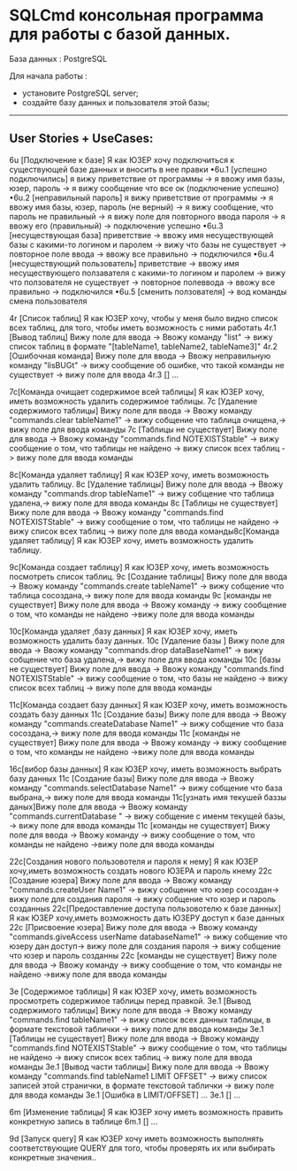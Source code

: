 SQLCmd консольная программа для работы с базой данных.
=======================================================

База данных : PostgreSQL

Для начала работы :
 - установите PostgreSQL server;
 - создайте базу данных и пользователя этой базы;
-----------------------------------------------------------------------
 User Stories + UseCases:
------------------------------------------------------------------------

6u [Подключение к базе] Я как ЮЗЕР хочу подключиться к существующей базе
данных и вносить в нее правки
•6u.1 [успешно подключились] я вижу приветствие от программы -> я ввожу
имя базы, юзер, пароль -> я вижу сообщение что все ок (подключение успешно)
•6u.2 [неправильный пароль] я вижу приветствие от программы -> я ввожу имя
базы, юзер, пароль (не верный) -> я вижу сообщение, что пароль не
правильный -> я
вижу поле для повторного ввода пароля -> я ввожу его (правильный) ->
подключение успешно
•6u.3 [несуществующая база] приветствие -> ввожу имя несуществующей базы c
какими-то логином и паролем -> вижу что базы не существует -> повторное поле
ввода -> ввожу все правильно -> подключился
•6u.4 [несуществующий пользователь] приветствие -> ввожу имя несуществующего
 ползавателя c какими-то логином и паролем
-> вижу что ползователя не существует -> повторное полеввода -> ввожу
все правильно -> подключился
•6u.5 [сменить ползователя] -> вод команды смена пользователя

4r [Список таблиц] Я как ЮЗЕР хочу, чтобы у меня было видно список всех
таблиц, для того, чтобы иметь возможность с ними работать
4r.1 [Вывод таблиц] Вижу поле для ввода -> Ввожу команду "list" -> вижу
список таблиц в формате "[tableName1, tableName2, tableName3]"
4r.2 [Ошибочная команда] Вижу поле для ввода -> Ввожу неправильную команду "lisBUGt" ->
 вижу сообщение об ошибке,
что такой команды не существует -> вижу поле для ввода
4r.3 [] ...

7c[Команда очищает содержимое всей таблицы] Я как ЮЗЕР хочу, иметь
возможность удалить содержимое таблицы.
7с [Удаление содержимого таблицы] Вижу поле для ввода -> Ввожу команду
"commands.clear tableName1" -> вижу собщение что таблица
очищена,-> вижу поле для ввода команды
7с [Таблицы не существует] Вижу поле для ввода -> Ввожу команду
"commands.find NOTEXISTStable" -> вижу сообщение о том,
что таблицы не найдено -> вижу список всех таблиц -> вижу поле для ввода команды

8c[Команда удаляет таблицу] Я как ЮЗЕР хочу, иметь возможность удалить  таблицу.
8с [Удаление  таблицы] Вижу поле для ввода -> Ввожу команду "commands.drop tableName1" ->
вижу собщение что таблица
удалена,-> вижу поле для ввода команды
8с [Таблицы не существует] Вижу поле для ввода -> Ввожу команду
"commands.find NOTEXISTStable" -> вижу сообщение о том,
что таблицы не найдено -> вижу список всех таблиц -> вижу поле для ввода
команды8c[Команда удаляет таблицу] Я как ЮЗЕР хочу, иметь возможность удалить  таблицу.

9c[Команда создает таблицу] Я как ЮЗЕР хочу, иметь возможность посмотреть список таблиц.
9с [Создание  таблицы] Вижу поле для ввода -> Ввожу команду
"commands.create tableName1" -> вижу собщение что таблица
сосоздана,-> вижу поле для ввода команды
9с [команды не существует] Вижу поле для ввода -> Ввожу команду -> вижу
сообщение о том, что команды не найдено ->вижу поле для ввода
команды

10c[Команда удаляет ,базу данных] Я как ЮЗЕР хочу, иметь возможность
удалить  базу данных.
10с [Удаление  базы ] Вижу поле для ввода -> Ввожу команду
"commands.drop dataBaseName1" -> вижу собщение что база
удалена,-> вижу поле для ввода команды
10с [базы не существует] Вижу поле для ввода -> Ввожу команду
"commands.find NOTEXISTStable" -> вижу сообщение о том,
что базы не найдено -> вижу список всех таблиц -> вижу поле для ввода
команды

11c[Команда создает базу данных] Я как ЮЗЕР хочу, иметь возможность
создать  базу данных
11с [Создание  базы] Вижу поле для ввода -> Ввожу команду
"commands.createDatabase Name1" -> вижу собщение что база
сосоздана,-> вижу поле для ввода команды
11с [команды не существует] Вижу поле для ввода -> Ввожу команду  -> вижу
сообщение о том, что команды не найдено ->вижу поле для ввода
команды

16c[вибор базы данных] Я как ЮЗЕР хочу, иметь возможность
выбрать  базу данных
11с [Создание  базы] Вижу поле для ввода -> Ввожу команду
"commands.selectDatabase Name1" -> вижу собщение что база
выбрана,-> вижу поле для ввода команды
11с[узнать имя текушей баззы даных]Вижу поле для ввода -> Ввожу команду
 "commands.currentDatabase " -> вижу собщение с именм текущей базы,
 -> вижу поле для ввода команды
11с [команды не существует] Вижу поле для ввода -> Ввожу команду  -> вижу
сообщение о том, что команды не найдено ->вижу поле для ввода
команды

22с[Создания нового пользовотеля и пароля к нему]  Я как ЮЗЕР хочу,иметь
возможность создать нового ЮЗЕРА и пароль кнему
22с [Создание  юзера] Вижу поле для ввода -> Ввожу команду
"commands.createUser Name1" -> вижу собщение что юзер
сосоздан-> вижу поле для создания пароля -> вижу собщение что юзер и
пароль созданныs
22с[Предоставление доступа пользовотелю к базе данных]  Я как ЮЗЕР хочу,иметь
возможность дать ЮЗЕРУ доступ к базе данных
22с [Присвоение юзера] Вижу поле для ввода -> Ввожу команду
"commands.giveAccess userName databaseName1" -> вижу собщение что юзеру
дан доступ-> вижу поле для создания пароля -> вижу собщение что юзер и
пароль созданны
22с [команды не существует] Вижу поле для ввода -> Ввожу команду  -> вижу
сообщение о том, что команды не найдено ->вижу поле для ввода
команды


3e [Содержимое таблицы] Я как ЮЗЕР хочу, иметь возможность просмотреть
содержимое таблицы перед правкой.
3e.1 [Вывод содержимого таблицы] Вижу поле для ввода -> Ввожу команду
"commands.find tableName1" -> вижу список всех данных таблицы,
 в формате текстовой таблички -> вижу поле для ввода команды
3e.1 [Таблицы не существует] Вижу поле для ввода -> Ввожу команду
"commands.find NOTEXISTStable" -> вижу сообщение о том,
что таблицы не найдено -> вижу список всех таблиц -> вижу поле для
ввода команды
3e.1 [Вывод части таблицы] Вижу поле для ввода -> Ввожу команду
"commands.find tableName1 LIMIT OFFSET" -> вижу список
записей этой странички, в формате текстовой таблички -> вижу поле
для ввода команды
3e.1 [Ошибка в LIMIT/OFFSET] ...
3e.1 [] …

6m [Изменение таблицы] Я как ЮЗЕР хочу иметь возможность править
конкретную запись в таблице
6m.1 [] ...

9d [Запуск query] Я как ЮЗЕР хочу иметь возможность выполнять
соответствующие QUERY для того, чтобы проверять
их или выбирать конкретные значения..

